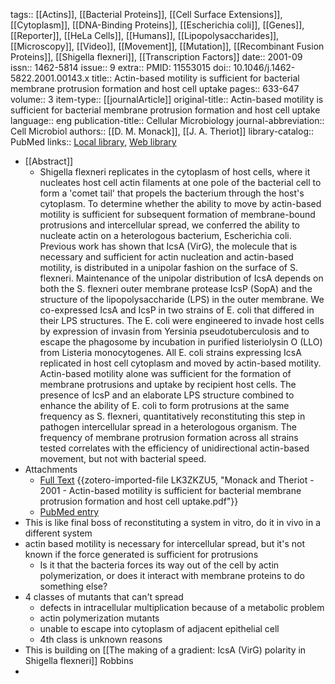 tags:: [[Actins]], [[Bacterial Proteins]], [[Cell Surface Extensions]], [[Cytoplasm]], [[DNA-Binding Proteins]], [[Escherichia coli]], [[Genes]], [[Reporter]], [[HeLa Cells]], [[Humans]], [[Lipopolysaccharides]], [[Microscopy]], [[Video]], [[Movement]], [[Mutation]], [[Recombinant Fusion Proteins]], [[Shigella flexneri]], [[Transcription Factors]]
date:: 2001-09
issn:: 1462-5814
issue:: 9
extra:: PMID: 11553015
doi:: 10.1046/j.1462-5822.2001.00143.x
title:: Actin-based motility is sufficient for bacterial membrane protrusion formation and host cell uptake
pages:: 633-647
volume:: 3
item-type:: [[journalArticle]]
original-title:: Actin-based motility is sufficient for bacterial membrane protrusion formation and host cell uptake
language:: eng
publication-title:: Cellular Microbiology
journal-abbreviation:: Cell Microbiol
authors:: [[D. M. Monack]], [[J. A. Theriot]]
library-catalog:: PubMed
links:: [Local library](zotero://select/library/items/QPU8YLR4), [Web library](https://www.zotero.org/users/6106196/items/QPU8YLR4)

- [[Abstract]]
	- Shigella flexneri replicates in the cytoplasm of host cells, where it nucleates host cell actin filaments at one pole of the bacterial cell to form a 'comet tail' that propels the bacterium through the host's cytoplasm. To determine whether the ability to move by actin-based motility is sufficient for subsequent formation of membrane-bound protrusions and intercellular spread, we conferred the ability to nucleate actin on a heterologous bacterium, Escherichia coli. Previous work has shown that IcsA (VirG), the molecule that is necessary and sufficient for actin nucleation and actin-based motility, is distributed in a unipolar fashion on the surface of S. flexneri. Maintenance of the unipolar distribution of IcsA depends on both the S. flexneri outer membrane protease IcsP (SopA) and the structure of the lipopolysaccharide (LPS) in the outer membrane. We co-expressed IcsA and IcsP in two strains of E. coli that differed in their LPS structures. The E. coli were engineered to invade host cells by expression of invasin from Yersinia pseudotuberculosis and to escape the phagosome by incubation in purified listeriolysin O (LLO) from Listeria monocytogenes. All E. coli strains expressing IcsA replicated in host cell cytoplasm and moved by actin-based motility. Actin-based motility alone was sufficient for the formation of membrane protrusions and uptake by recipient host cells. The presence of IcsP and an elaborate LPS structure combined to enhance the ability of E. coli to form protrusions at the same frequency as S. flexneri, quantitatively reconstituting this step in pathogen intercellular spread in a heterologous organism. The frequency of membrane protrusion formation across all strains tested correlates with the efficiency of unidirectional actin-based movement, but not with bacterial speed.
- Attachments
	- [Full Text](https://onlinelibrary.wiley.com/doi/pdfdirect/10.1046/j.1462-5822.2001.00143.x) {{zotero-imported-file LK3ZKZU5, "Monack and Theriot - 2001 - Actin-based motility is sufficient for bacterial membrane protrusion formation and host cell uptake.pdf"}}
	- [PubMed entry](http://www.ncbi.nlm.nih.gov/pubmed/11553015)
- This is like final boss of reconstituting a system in vitro, do it in vivo in a different system
- actin based motility is necessary for intercellular spread, but it's not known if the force generated is sufficient for protrusions
	- Is it that the bacteria forces its way out of the cell by actin polymerization, or does it interact with membrane proteins to do something else?
- 4 classes of mutants that can't spread
	- defects in intracellular multiplication because of a metabolic problem
	- actin polymerization mutants
	- unable to escape into cytoplasm of adjacent epithelial cell
	- 4th class is unknown reasons
- This is building on [[The making of a gradient: IcsA (VirG) polarity in Shigella flexneri]] Robbins
-